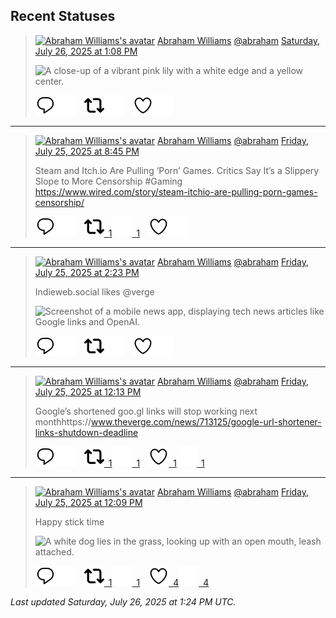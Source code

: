 ## Recent Statuses

> <a href="https://indieweb.social/@abraham"><img alt="Abraham Williams's avatar" src="https://cdn.masto.host/indiewebsocial/accounts/avatars/109/292/540/382/343/163/original/d00f2e03ce9c85b1.jpg" height="24" width="24" ></a> [Abraham Williams](https://indieweb.social/@abraham) [@abraham](https://indieweb.social/@abraham) [Saturday, July 26, 2025 at 1:08 PM](https://indieweb.social/@abraham/114919688920376177)
>
> 
>
> ![A close-up of a vibrant pink lily with a white edge and a yellow center.](https://cdn.masto.host/indiewebsocial/media_attachments/files/114/919/687/863/137/429/original/fe4b7b5dfd51f2a2.jpg)
>
> [![Reply](./images/reply_light.svg#gh-light-mode-only "Reply")](https://indieweb.social/@abraham/114919688920376177#gh-light-mode-only)[![Reply](./images/reply.svg#gh-dark-mode-only "Reply")](https://indieweb.social/@abraham/114919688920376177#gh-dark-mode-only)&emsp;[![Boost](./images/retweet_light.svg#gh-light-mode-only "Boost")](https://indieweb.social/@abraham/114919688920376177#gh-light-mode-only)[![Boost](./images/retweet.svg#gh-dark-mode-only "Boost")](https://indieweb.social/@abraham/114919688920376177#gh-dark-mode-only)&emsp;[![Favorite](./images/like_light.svg#gh-light-mode-only "Favorite")](https://indieweb.social/@abraham/114919688920376177#gh-light-mode-only)[![Favorite](./images/like.svg#gh-dark-mode-only "Favorite")](https://indieweb.social/@abraham/114919688920376177#gh-dark-mode-only)


---

> <a href="https://indieweb.social/@abraham"><img alt="Abraham Williams's avatar" src="https://cdn.masto.host/indiewebsocial/accounts/avatars/109/292/540/382/343/163/original/d00f2e03ce9c85b1.jpg" height="24" width="24" ></a> [Abraham Williams](https://indieweb.social/@abraham) [@abraham](https://indieweb.social/@abraham) [Friday, July 25, 2025 at 8:45 PM](https://indieweb.social/@abraham/114915823420096089)
>
> Steam and Itch.io Are Pulling ‘Porn’ Games. Critics Say It’s a Slippery Slope to More Censorship #Gaming https://www.wired.com/story/steam-itchio-are-pulling-porn-games-censorship/
>
> [![Reply](./images/reply_light.svg#gh-light-mode-only "Reply")](https://indieweb.social/@abraham/114915823420096089#gh-light-mode-only)[![Reply](./images/reply.svg#gh-dark-mode-only "Reply")](https://indieweb.social/@abraham/114915823420096089#gh-dark-mode-only)&emsp;[![Boost](./images/retweet_light.svg#gh-light-mode-only "Boost")&ensp;1](https://indieweb.social/@abraham/114915823420096089#gh-light-mode-only)[![Boost](./images/retweet.svg#gh-dark-mode-only "Boost")&ensp;1](https://indieweb.social/@abraham/114915823420096089#gh-dark-mode-only)&emsp;[![Favorite](./images/like_light.svg#gh-light-mode-only "Favorite")](https://indieweb.social/@abraham/114915823420096089#gh-light-mode-only)[![Favorite](./images/like.svg#gh-dark-mode-only "Favorite")](https://indieweb.social/@abraham/114915823420096089#gh-dark-mode-only)


---

> <a href="https://indieweb.social/@abraham"><img alt="Abraham Williams's avatar" src="https://cdn.masto.host/indiewebsocial/accounts/avatars/109/292/540/382/343/163/original/d00f2e03ce9c85b1.jpg" height="24" width="24" ></a> [Abraham Williams](https://indieweb.social/@abraham) [@abraham](https://indieweb.social/@abraham) [Friday, July 25, 2025 at 2:23 PM](https://indieweb.social/@abraham/114914323008946107)
>
> Indieweb.social likes @verge
>
> ![Screenshot of a mobile news app, displaying tech news articles like Google links and OpenAI.](https://cdn.masto.host/indiewebsocial/media_attachments/files/114/914/319/088/918/362/original/1155ab3554342b4d.jpeg)
>
> [![Reply](./images/reply_light.svg#gh-light-mode-only "Reply")](https://indieweb.social/@abraham/114914323008946107#gh-light-mode-only)[![Reply](./images/reply.svg#gh-dark-mode-only "Reply")](https://indieweb.social/@abraham/114914323008946107#gh-dark-mode-only)&emsp;[![Boost](./images/retweet_light.svg#gh-light-mode-only "Boost")](https://indieweb.social/@abraham/114914323008946107#gh-light-mode-only)[![Boost](./images/retweet.svg#gh-dark-mode-only "Boost")](https://indieweb.social/@abraham/114914323008946107#gh-dark-mode-only)&emsp;[![Favorite](./images/like_light.svg#gh-light-mode-only "Favorite")](https://indieweb.social/@abraham/114914323008946107#gh-light-mode-only)[![Favorite](./images/like.svg#gh-dark-mode-only "Favorite")](https://indieweb.social/@abraham/114914323008946107#gh-dark-mode-only)


---

> <a href="https://indieweb.social/@abraham"><img alt="Abraham Williams's avatar" src="https://cdn.masto.host/indiewebsocial/accounts/avatars/109/292/540/382/343/163/original/d00f2e03ce9c85b1.jpg" height="24" width="24" ></a> [Abraham Williams](https://indieweb.social/@abraham) [@abraham](https://indieweb.social/@abraham) [Friday, July 25, 2025 at 12:13 PM](https://indieweb.social/@abraham/114913812165949068)
>
> Google’s shortened goo.gl links will stop working next monthhttps://www.theverge.com/news/713125/google-url-shortener-links-shutdown-deadline
>
> [![Reply](./images/reply_light.svg#gh-light-mode-only "Reply")](https://indieweb.social/@abraham/114913812165949068#gh-light-mode-only)[![Reply](./images/reply.svg#gh-dark-mode-only "Reply")](https://indieweb.social/@abraham/114913812165949068#gh-dark-mode-only)&emsp;[![Boost](./images/retweet_light.svg#gh-light-mode-only "Boost")&ensp;1](https://indieweb.social/@abraham/114913812165949068#gh-light-mode-only)[![Boost](./images/retweet.svg#gh-dark-mode-only "Boost")&ensp;1](https://indieweb.social/@abraham/114913812165949068#gh-dark-mode-only)&emsp;[![Favorite](./images/like_light.svg#gh-light-mode-only "Favorite")&ensp;1](https://indieweb.social/@abraham/114913812165949068#gh-light-mode-only)[![Favorite](./images/like.svg#gh-dark-mode-only "Favorite")&ensp;1](https://indieweb.social/@abraham/114913812165949068#gh-dark-mode-only)


---

> <a href="https://indieweb.social/@abraham"><img alt="Abraham Williams's avatar" src="https://cdn.masto.host/indiewebsocial/accounts/avatars/109/292/540/382/343/163/original/d00f2e03ce9c85b1.jpg" height="24" width="24" ></a> [Abraham Williams](https://indieweb.social/@abraham) [@abraham](https://indieweb.social/@abraham) [Friday, July 25, 2025 at 12:09 PM](https://indieweb.social/@abraham/114913794051890806)
>
> Happy stick time
>
> ![A white dog lies in the grass, looking up with an open mouth, leash attached.](https://cdn.masto.host/indiewebsocial/media_attachments/files/114/913/793/847/032/066/original/62cdd7343805cbdb.jpg)
>
> [![Reply](./images/reply_light.svg#gh-light-mode-only "Reply")](https://indieweb.social/@abraham/114913794051890806#gh-light-mode-only)[![Reply](./images/reply.svg#gh-dark-mode-only "Reply")](https://indieweb.social/@abraham/114913794051890806#gh-dark-mode-only)&emsp;[![Boost](./images/retweet_light.svg#gh-light-mode-only "Boost")&ensp;1](https://indieweb.social/@abraham/114913794051890806#gh-light-mode-only)[![Boost](./images/retweet.svg#gh-dark-mode-only "Boost")&ensp;1](https://indieweb.social/@abraham/114913794051890806#gh-dark-mode-only)&emsp;[![Favorite](./images/like_light.svg#gh-light-mode-only "Favorite")&ensp;4](https://indieweb.social/@abraham/114913794051890806#gh-light-mode-only)[![Favorite](./images/like.svg#gh-dark-mode-only "Favorite")&ensp;4](https://indieweb.social/@abraham/114913794051890806#gh-dark-mode-only)


_Last updated Saturday, July 26, 2025 at 1:24 PM UTC._
